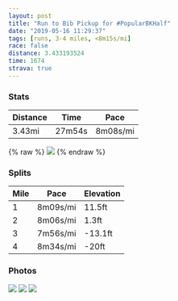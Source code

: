 ```yaml
---
layout: post
title: "Run to Bib Pickup for #PopularBKHalf"
date: "2019-05-16 11:29:37"
tags: [runs, 3-4 miles, <8m15s/mi]
race: false
distance: 3.433193524
time: 1674
strava: true
---
```


### Stats

| Distance | Time | Pace |
|----------|------|------|
|3.43mi|27m54s|8m08s/mi|

{% raw %}
<img src='https://maps.googleapis.com/maps/api/staticmap?maptype=roadmap&path=enc:irrwFxaqbMDCHBJLBFRNBN@b@HBRBFFLJFN^\PHFF`@PrAdA`An@JBr@n@bAJ@DHF\Jt@b@nA`A`@TNBNH^Zf@L^h@^XRR`BhATRLPl@Zv@p@ZPRTd@Rp@f@xAl@l@f@b@TVPXJNJd@f@`Ap@h@h@VLZ?^NLP@LCb@WtA@~@@BMh@?HDLZ`@p@Xh@HXJl@XZFNNb@NV@f@JD@ET@HFJZP\L^?LCJD\RTA^PDERDDED?RD?DHHZLl@HB?LDLR?FMr@Sl@CBEV@FGr@Ab@CZW|@BJZXZJT?HDRBXAJDTPZLHJLHNFPANDZZDLJ?l@KHBZRRFX?b@F\VNTVPBF`@@b@XTFR@f@PPBPNNZ?RENOPGNKj@?LD@TJDLT^`@`@d@PB?LD\V^NRR@HEFG|@GZEJIAE@D@NNPXPf@NXHHFCCf@F^NGHAB@@RM^KLWN@JPRPb@^p@l@f@`@L|@x@h@\b@^VLd@^PTZ|@TRP\FP@NRTVHb@FDB~@BKJDJD@?DJVTTH\FLLAb@JR@LETE`@_@Zc@VUNSTUHUT]t@}@Te@ZY^o@j@u@Tc@FCPWHSVKp@o@Ve@j@y@|@mAd@i@lB_CJEp@qA\g@`AiA^m@Vi@jB{BR]t@w@r@cAt@}@`AuAVWdBgC\_@nAkBLI`@u@LGVc@x@iAr@y@b@u@dAoApAeBr@w@Xg@b@g@p@aAl@cAh@m@LSLOT]f@g@JEN[VU@IEGWIi@GgBCODCB@BI@MRE@MRUNAHDX?TG^_@z@o@`AQh@KFEHC??BGDCPMb@KT?LF`AABCBE?SBUH]@SIK@GRAPM`@&key=AIzaSyC1MId7bFpkLXNAaYhBSTb8jLyiSqzbDtM&size=800x800&markers=color:yellow|label:S|40.73269,-73.98445&markers=color:green|label:F|40.703329999999916,-73.99277000000001'>
{% endraw %}

### Splits

| Mile | Pace | Elevation |
|------|------|-----------|
|1|8m09s/mi|11.5ft|
|2|8m06s/mi|1.3ft|
|3|7m56s/mi|-13.1ft|
|4|8m34s/mi|-20ft|

### Photos
<img src='https://dgtzuqphqg23d.cloudfront.net/wdEFrS5d-cQECQe0UutJ47xqHNeRCQtolr5T_4WO9_8-576x768.jpg'>

<img src='https://dgtzuqphqg23d.cloudfront.net/ytoT1PH7PdI-htJzas0GvZJgKHvAy1dhAJcTAOmdnaE-576x768.jpg'>

<img src='https://dgtzuqphqg23d.cloudfront.net/lz9bC2wynIxiVBQjKRQ-LJ7o5ZFdW2t6PBi4SIJf0Bs-576x768.jpg'>
